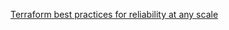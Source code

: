 [Terraform best practices for reliability at any scale](https://blog.substrate.tools/terraform-best-practices-for-reliability-at-any-scale/)
